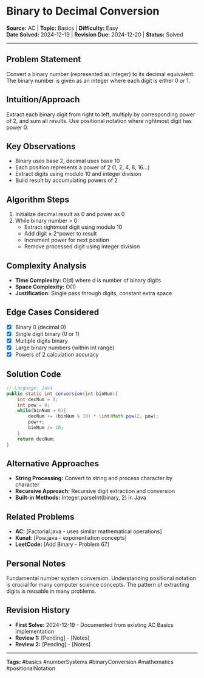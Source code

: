 # Binary to Decimal Conversion

**Source:** AC | **Topic:** Basics | **Difficulty:** Easy  
**Date Solved:** 2024-12-19 | **Revision Due:** 2024-12-20 | **Status:** Solved

---

## Problem Statement
Convert a binary number (represented as integer) to its decimal equivalent. The binary number is given as an integer where each digit is either 0 or 1.

## Intuition/Approach
Extract each binary digit from right to left, multiply by corresponding power of 2, and sum all results. Use positional notation where rightmost digit has power 0.

## Key Observations
- Binary uses base 2, decimal uses base 10
- Each position represents a power of 2 (1, 2, 4, 8, 16...)
- Extract digits using modulo 10 and integer division
- Build result by accumulating powers of 2

## Algorithm Steps
1. Initialize decimal result as 0 and power as 0
2. While binary number > 0:
   - Extract rightmost digit using modulo 10
   - Add digit × 2^power to result
   - Increment power for next position
   - Remove processed digit using integer division

## Complexity Analysis
- **Time Complexity:** O(d) where d is number of binary digits
- **Space Complexity:** O(1)
- **Justification:** Single pass through digits, constant extra space

## Edge Cases Considered
- [x] Binary 0 (decimal 0)
- [x] Single digit binary (0 or 1)
- [x] Multiple digits binary
- [x] Large binary numbers (within int range)
- [x] Powers of 2 calculation accuracy

## Solution Code

```java
// Language: Java
public static int conversion(int binNum){
    int decNum = 0;
    int pow = 0;
    while(binNum > 0){
        decNum += (binNum % 10) * (int)Math.pow(2, pow);
        pow++;
        binNum /= 10;
    }
    return decNum;
}
```

## Alternative Approaches
- **String Processing:** Convert to string and process character by character
- **Recursive Approach:** Recursive digit extraction and conversion
- **Built-in Methods:** Integer.parseInt(binary, 2) in Java

## Related Problems
- **AC:** [Factorial.java - uses similar mathematical operations]
- **Kunal:** [Pow.java - exponentiation concepts]
- **LeetCode:** [Add Binary - Problem 67]

## Personal Notes
Fundamental number system conversion. Understanding positional notation is crucial for many computer science concepts. The pattern of extracting digits is reusable in many problems.

## Revision History
- **First Solve:** 2024-12-19 - Documented from existing AC Basics implementation
- **Review 1:** [Pending] - [Notes]
- **Review 2:** [Pending] - [Notes]

---
**Tags:** #basics #numberSystems #binaryConversion #mathematics #positionalNotation 